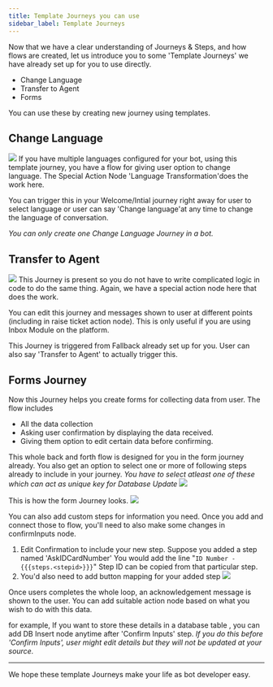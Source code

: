 ```yaml
---
title: Template Journeys you can use
sidebar_label: Template Journeys
---
```


Now that we have a clear understanding of Journeys & Steps, and how flows are created, let us introduce you to some 'Template Journeys' we have already set up for you to use directly.

* Change Language
* Transfer to Agent
* Forms

You can use these by creating new journey using templates. 

## Change Language
![](https://i.imgur.com/pORD0Bq.png)
If you have multiple languages configured for your bot, using this template journey, you have a flow for giving user option to change language. The Special Action Node 'Language Transformation'does the work here. 

You can trigger this in your Welcome/Intial journey right away for user to select language or user can say 'Change language'at any time to change the language of conversation.

*You can only create one Change Language Journey in a bot.*

## Transfer to Agent
![](https://i.imgur.com/rqbzLCL.png)
This Journey is present so you do not have to write complicated logic in code to do the same thing.
Again, we have a special action node here that does the work. 

You can edit this journey and messages shown to user at different points (including in raise ticket action node). 
This is only useful if you are using Inbox Module on the platform. 

This Journey is triggered from Fallback already set up for you. User can also say 'Transfer to Agent' to actually trigger this. 

## Forms Journey
Now this Journey helps you create forms for collecting data from user. The flow includes 
- All the data collection
- Asking user confirmation by displaying the data received.
- Giving them option to edit certain data before confirming. 

This whole back and forth flow is designed for you in the form journey already. You also get an option to select one or more of following steps already to include in your journey. 
*You have to select atleast one of these which can act as unique key for Database Update*
![](https://i.imgur.com/YEyEaMK.jpg)

This is how the form Journey looks. 
![](https://i.imgur.com/BKpo6IP.png)

You can also add custom steps for information you need. Once you add and connect those to flow, you'll need to also make some changes in confirmInputs node. 
1. Edit Confirmation to include your new step. Suppose you added a step named 'AskIDCardNumber'
You would add the line "`ID Number - {{{steps.<stepid>}}}`" 
Step ID can be copied from that particular step.
2. You'd also need to add button mapping for your added step
![](https://i.imgur.com/3FOLyeY.jpg)

Once users completes the whole loop, an acknowledgement message is shown to the user. You can add suitable action node based on what you wish to do with this data. 

for example, If you want to store these details in a  database table , you can add DB Insert node anytime after 'Confirm Inputs' step. 
*If you do this before 'Confirm Inputs', user might edit details but they will not be updated at your source.*


---

We hope these template Journeys make your life as bot developer easy. 
